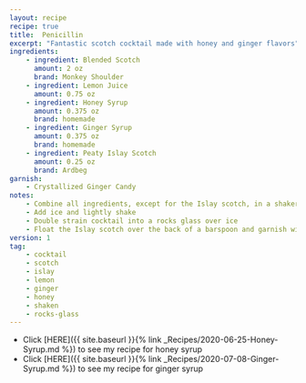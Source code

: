 ```yaml
---
layout: recipe
recipe: true
title:  Penicillin
excerpt: "Fantastic scotch cocktail made with honey and ginger flavors"
ingredients:
    - ingredient: Blended Scotch
      amount: 2 oz
      brand: Monkey Shoulder
    - ingredient: Lemon Juice
      amount: 0.75 oz
    - ingredient: Honey Syrup
      amount: 0.375 oz
      brand: homemade
    - ingredient: Ginger Syrup
      amount: 0.375 oz
      brand: homemade
    - ingredient: Peaty Islay Scotch
      amount: 0.25 oz
      brand: Ardbeg
garnish:
    - Crystallized Ginger Candy
notes:
    - Combine all ingredients, except for the Islay scotch, in a shaker
    - Add ice and lightly shake
    - Double strain cocktail into a rocks glass over ice
    - Float the Islay scotch over the back of a barspoon and garnish with crystallized ginger candy
version: 1
tag:
    - cocktail
    - scotch
    - islay
    - lemon
    - ginger
    - honey
    - shaken
    - rocks-glass
---
```


- Click [HERE]({{ site.baseurl }}{% link _Recipes/2020-06-25-Honey-Syrup.md %}) to see my recipe for honey syrup
- Click [HERE]({{ site.baseurl }}{% link _Recipes/2020-07-08-Ginger-Syrup.md %}) to see my recipe for ginger syrup